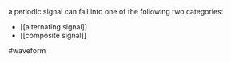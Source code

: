 a periodic signal can fall into one of the following two categories:
- [[alternating signal]]
- [[composite signal]]

#waveform
